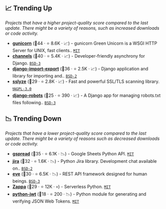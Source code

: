 ## 📈 Trending Up

_Projects that have a higher project-quality score compared to the last update. There might be a variety of reasons, such as increased downloads or code activity._

- <b><a href="https://github.com/benoitc/gunicorn">gunicorn</a></b> (🥇44 ·  ⭐ 8.6K · 📈) - gunicorn Green Unicorn is a WSGI HTTP Server for UNIX, fast clients.. <code><a href="http://bit.ly/34MBwT8">MIT</a></code>
- <b><a href="https://github.com/django/channels">channels</a></b> (🥇40 ·  ⭐ 5.4K · 📈) - Developer-friendly asynchrony for Django. <code><a href="http://bit.ly/3aKzpTv">BSD-3</a></code> <code><img src="https://static.djangoproject.com/img/icon-touch.e4872c4da341.png" style="display:inline;" width="13" height="13"></code>
- <b><a href="https://github.com/django-import-export/django-import-export">django-import-export</a></b> (🥇36 ·  ⭐ 2.5K · 📈) - Django application and library for importing and.. <code><a href="http://bit.ly/3rqEWVr">BSD-2</a></code> <code><img src="https://static.djangoproject.com/img/icon-touch.e4872c4da341.png" style="display:inline;" width="13" height="13"></code>
- <b><a href="https://github.com/nabla-c0d3/sslyze">sslyze</a></b> (🥉29 ·  ⭐ 2.8K · 📈) - Fast and powerful SSL/TLS scanning library. <code><a href="http://bit.ly/3pwmjO5">❗️AGPL-3.0</a></code>
- <b><a href="https://github.com/jazzband/django-robots">django-robots</a></b> (🥉25 ·  ⭐ 390 · 📈) - A Django app for managing robots.txt files following.. <code><a href="http://bit.ly/3aKzpTv">BSD-3</a></code> <code><img src="https://static.djangoproject.com/img/icon-touch.e4872c4da341.png" style="display:inline;" width="13" height="13"></code>

## 📉 Trending Down

_Projects that have a lower project-quality score compared to the last update. There might be a variety of reasons such as decreased downloads or code activity._

- <b><a href="https://github.com/burnash/gspread">gspread</a></b> (🥈35 ·  ⭐ 6.1K · 📉) - Google Sheets Python API. <code><a href="http://bit.ly/34MBwT8">MIT</a></code>
- <b><a href="https://github.com/pycontribs/jira">jira</a></b> (🥉32 ·  ⭐ 1.6K · 📉) - Python Jira library. Development chat available on.. <code><a href="http://bit.ly/3rqEWVr">BSD-2</a></code>
- <b><a href="https://github.com/pyeve/eve">eve</a></b> (🥉30 ·  ⭐ 6.5K · 📉) - REST API framework designed for human beings. <code><a href="http://bit.ly/3aKzpTv">BSD-3</a></code>
- <b><a href="https://github.com/Miserlou/Zappa">Zappa</a></b> (🥈29 ·  ⭐ 12K · 💀) - Serverless Python. <code><a href="http://bit.ly/34MBwT8">MIT</a></code>
- <b><a href="https://github.com/davedoesdev/python-jwt">python-jwt</a></b> (🥉18 ·  ⭐ 200 · 📉) - Python module for generating and verifying JSON Web Tokens. <code><a href="http://bit.ly/34MBwT8">MIT</a></code>

